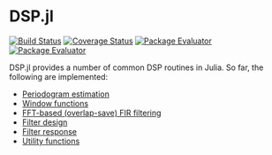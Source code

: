 DSP.jl
======

[![Build Status](https://travis-ci.org/JuliaDSP/DSP.jl.svg?branch=master)](https://travis-ci.org/JuliaDSP/DSP.jl)
[![Coverage Status](https://coveralls.io/repos/JuliaDSP/DSP.jl/badge.png?branch=master)](https://coveralls.io/r/JuliaDSP/DSP.jl?branch=master)
[![Package Evaluator](http://iainnz.github.io/packages.julialang.org/badges/DSP_0.2.svg)](http://iainnz.github.io/packages.julialang.org/?pkg=DSP&ver=0.2)
[![Package Evaluator](http://iainnz.github.io/packages.julialang.org/badges/DSP_0.3.svg)](http://iainnz.github.io/packages.julialang.org/?pkg=DSP&ver=0.3)

DSP.jl provides a number of common DSP routines in Julia.  So far, the following are implemented:

- [Periodogram estimation](http://dspjl.readthedocs.org/en/latest/periodogram.html)
- [Window functions](http://dspjl.readthedocs.org/en/latest/windows.html)
- [FFT-based (overlap-save) FIR filtering](http://dspjl.readthedocs.org/en/latest/fftfilt.html)
- [Filter design](http://dspjl.readthedocs.org/en/latest/filterdesign.html)
- [Filter response](http://dspjl.readthedocs.org/en/latest/filterresponse.html)
- [Utility functions](http://dspjl.readthedocs.org/en/latest/util.html)
